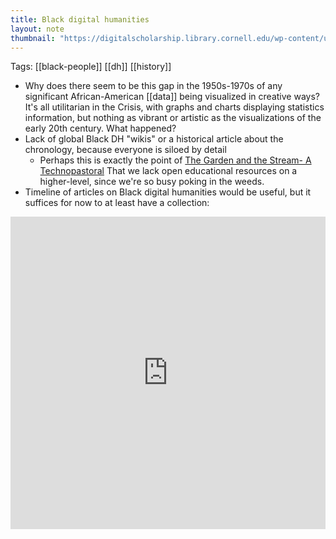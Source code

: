 ```yaml
---
title: Black digital humanities
layout: note
thumbnail: "https://digitalscholarship.library.cornell.edu/wp-content/uploads/2025/01/Screenshot-2025-01-27-at-9.47.44%E2%80%AFAM.png"
---
```

Tags: [[black-people]] [[dh]] [[history]]
- Why does there seem to be this gap in the 1950s-1970s of any significant African-American [[data]] being visualized in creative ways? It's all utilitarian in the Crisis, with graphs and charts displaying statistics information, but nothing as vibrant or artistic as the visualizations of the early 20th century. What happened?
- Lack of global Black DH "wikis" or a historical article about the chronology, because everyone is siloed by detail
	- Perhaps this is exactly the point of [The Garden and the Stream- A Technopastoral](https://hapgood.us/2015/10/17/the-garden-and-the-stream-a-technopastoral/) That we lack open educational resources on a higher-level, since we're so busy poking in the weeds.
- Timeline of articles on Black digital humanities would be useful, but it suffices for now to at least have a collection:
<iframe class="airtable-embed" src="https://airtable.com/embed/appVNJprQzTTfMRvh/shrlbfbmUnnpQNOg6?viewControls=on" frameborder="0" onmousewheel="" width="100%" height="500"></iframe>
